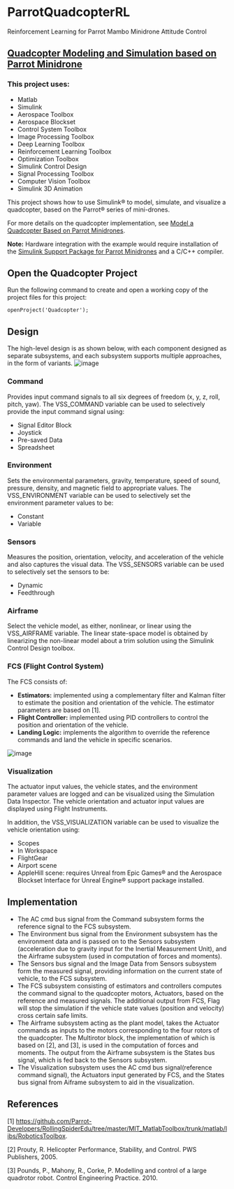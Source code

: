 # ParrotQuadcopterRL
Reinforcement Learning for Parrot Mambo Minidrone Attitude Control

## [Quadcopter Modeling and Simulation based on Parrot Minidrone](https://www.mathworks.com/help/aeroblks/quadcopter-modeling-based-on-parrot-minidrone.html)

### This project uses:
* Matlab
* Simulink
* Aerospace Toolbox
* Aerospace Blockset
* Control System Toolbox
* Image Processing Toolbox
* Deep Learning Toolbox
* Reinforcement Learning Toolbox
* Optimization Toolbox
* Simulink Control Design
* Signal Processing Toolbox
* Computer Vision Toolbox
* Simulink 3D Animation

This project shows how to use Simulink® to model, simulate, and visualize a quadcopter, based on the Parrot® series of mini-drones.

For more details on the quadcopter implementation, see [Model a Quadcopter Based on Parrot Minidrones](https://www.mathworks.com/help/aeroblks/quadcopter-project.html).

**Note:** Hardware integration with the example would require installation of the [Simulink Support Package for Parrot Minidrones](https://www.mathworks.com/hardware-support/parrot-minidrones.html) and a C/C++ compiler.

## Open the Quadcopter Project
Run the following command to create and open a working copy of the project files for this project:
```
openProject('Quadcopter');
```

## Design
The high-level design is as shown below, with each component designed as separate subsystems, and each subsystem supports multiple approaches, in the form of variants.
![image](https://github.com/MucahidRidvanKaplan/ParrotQuadcopterRL/assets/32431520/0b430561-9ae9-475c-b2d9-fa89d2e4b1e5)

### Command

Provides input command signals to all six degrees of freedom (x, y, z, roll, pitch, yaw). The VSS_COMMAND variable can be used to selectively provide the input command signal using:
* Signal Editor Block
* Joystick
* Pre-saved Data
* Spreadsheet

### Environment

Sets the environmental parameters, gravity, temperature, speed of sound, pressure, density, and magnetic field to appropriate values. The VSS_ENVIRONMENT variable can be used to selectively set the environment parameter values to be:
* Constant
* Variable

### Sensors

Measures the position, orientation, velocity, and acceleration of the vehicle and also captures the visual data. The VSS_SENSORS variable can be used to selectively set the sensors to be:

* Dynamic
* Feedthrough

### Airframe

Select the vehicle model, as either, nonlinear, or linear using the VSS_AIRFRAME variable. The linear state-space model is obtained by linearizing the non-linear model about a trim solution using the Simulink Control Design toolbox.

### FCS (Flight Control System)

The FCS consists of:

* __Estimators:__ implemented using a complementary filter and Kalman filter to estimate the position and orientation of the vehicle. The estimator parameters are based on [1].
* __Flight Controller:__ implemented using PID controllers to control the position and orientation of the vehicle.
* __Landing Logic:__ implements the algorithm to override the reference commands and land the vehicle in specific scenarios.

![image](https://github.com/MucahidRidvanKaplan/ParrotQuadcopterRL/assets/32431520/ce88f8c4-a503-4e8a-9e8a-4b4a2a3808e2)


### Visualization

The actuator input values, the vehicle states, and the environment parameter values are logged and can be visualized using the Simulation Data Inspector. The vehicle orientation and actuator input values are displayed using Flight Instruments.

In addition, the VSS_VISUALIZATION variable can be used to visualize the vehicle orientation using:

* Scopes
* In Workspace
* FlightGear
* Airport scene
* AppleHill scene: requires Unreal from Epic Games® and the Aerospace Blockset Interface for Unreal Engine® support package installed.

## Implementation

* The AC cmd bus signal from the Command subsystem forms the reference signal to the FCS subsystem.
* The Environment bus signal from the Environment subsystem has the environment data and is passed on to the Sensors subsystem (acceleration due to gravity input for the Inertial Measurement Unit), and the Airframe subsystem (used in computation of forces and moments).
* The Sensors bus signal and the Image Data from Sensors subsystem form the measured signal, providing information on the current state of vehicle, to the FCS subsystem.
* The FCS subsystem consisting of estimators and controllers computes the command signal to the quadcopter motors, Actuators, based on the reference and measured signals. The additional output from FCS, Flag will stop the simulation if the vehicle state values (position and velocity) cross certain safe limits.
* The Airframe subsystem acting as the plant model, takes the Actuator commands as inputs to the motors corresponding to the four rotors of the quadcopter. The Multirotor block, the implementation of which is based on [2], and [3], is used in the computation of forces and moments. The output from the Airframe subsystem is the States bus signal, which is fed back to the Sensors subsystem.
* The Visualization subsystem uses the AC cmd bus signal(reference command signal), the Actuators input generated by FCS, and the States bus signal from Aiframe subsystem to aid in the visualization.

## References
[1] https://github.com/Parrot-Developers/RollingSpiderEdu/tree/master/MIT_MatlabToolbox/trunk/matlab/libs/RoboticsToolbox.

[2] Prouty, R. Helicopter Performance, Stability, and Control. PWS Publishers, 2005.

[3] Pounds, P., Mahony, R., Corke, P. Modelling and control of a large quadrotor robot. Control Engineering Practice. 2010.
